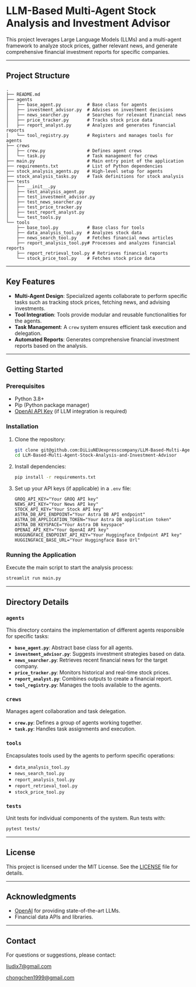 # LLM-Based Multi-Agent Stock Analysis and Investment Advisor

This project leverages Large Language Models (LLMs) and a multi-agent framework to analyze stock prices, gather relevant news, and generate comprehensive financial investment reports for specific companies.

---

## Project Structure

```plaintext
.
├── README.md
├── agents
│   ├── base_agent.py          # Base class for agents
│   ├── investment_advisor.py  # Advises on investment decisions
│   ├── news_searcher.py       # Searches for relevant financial news
│   ├── price_tracker.py       # Tracks stock price data
│   ├── report_analyst.py      # Analyzes and generates financial reports
│   └── tool_registry.py       # Registers and manages tools for agents
├── crews
│   ├── crew.py                # Defines agent crews
│   └── task.py                # Task management for crews
├── main.py                    # Main entry point of the application
├── requirements.txt           # List of Python dependencies
├── stock_analysis_agents.py   # High-level setup for agents
├── stock_analysis_tasks.py    # Task definitions for stock analysis
├── tests
│   ├── __init__.py
│   ├── test_analysis_agent.py
│   ├── test_investment_advisor.py
│   ├── test_news_searcher.py
│   ├── test_price_tracker.py
│   ├── test_report_analyst.py
│   └── test_tools.py
└── tools
    ├── base_tool.py           # Base class for tools
    ├── data_analysis_tool.py  # Analyzes stock data
    ├── news_search_tool.py    # Fetches financial news articles
    ├── report_analysis_tool.py# Processes and analyzes financial reports
    ├── report_retrieval_tool.py # Retrieves financial reports
    └── stock_price_tool.py    # Fetches stock price data
```

---

## Key Features

- **Multi-Agent Design**: Specialized agents collaborate to perform specific tasks such as tracking stock prices, fetching news, and advising investments.
- **Tool Integration**: Tools provide modular and reusable functionalities for the agents.
- **Task Management**: A `crew` system ensures efficient task execution and delegation.
- **Automated Reports**: Generates comprehensive financial investment reports based on the analysis.

---

## Getting Started

### Prerequisites

- Python 3.8+
- Pip (Python package manager)
- [OpenAI API Key](https://platform.openai.com/signup) (if LLM integration is required)

### Installation

1. Clone the repository:

    ```bash
    git clone git@github.com:DiLiuNEUexpresscompany/LLM-Based-Multi-Agent-Stock-Analysis-and-Investment-Advisor.git
    cd LLM-Based-Multi-Agent-Stock-Analysis-and-Investment-Advisor
    ```

2. Install dependencies:

    ```bash
    pip install -r requirements.txt
    ```

3. Set up your API keys (if applicable) in a `.env` file:

    ```plaintext
    GROQ_API_KEY="Your GROQ API key"
    NEWS_API_KEY="Your News API key"
    STOCK_API_KEY="Your Stock API key"
    ASTRA_DB_API_ENDPOINT="Your Astra DB API endpoint"
    ASTRA_DB_APPLICATION_TOKEN="Your Astra DB application token"
    ASTRA_DB_KEYSPACE="Your Astra DB keyspace"
    OPENAI_API_KEY="Your OpenAI API key"
    HUGGUNGFACE_ENDPOINT_API_KEY="Your Huggingface Endpoint API key"
    HUGGINGFACE_BASE_URL="Your Huggingface Base Url"
    ```

### Running the Application

Execute the main script to start the analysis process:

```bash
streamlit run main.py
```

---

## Directory Details

### `agents`
This directory contains the implementation of different agents responsible for specific tasks:
- **`base_agent.py`**: Abstract base class for all agents.
- **`investment_advisor.py`**: Suggests investment strategies based on data.
- **`news_searcher.py`**: Retrieves recent financial news for the target company.
- **`price_tracker.py`**: Monitors historical and real-time stock prices.
- **`report_analyst.py`**: Combines outputs to create a financial report.
- **`tool_registry.py`**: Manages the tools available to the agents.

### `crews`
Manages agent collaboration and task delegation.

- **`crew.py`**: Defines a group of agents working together.
- **`task.py`**: Handles task assignments and execution.

### `tools`
Encapsulates tools used by the agents to perform specific operations:
- `data_analysis_tool.py`
- `news_search_tool.py`
- `report_analysis_tool.py`
- `report_retrieval_tool.py`
- `stock_price_tool.py`

### `tests`
Unit tests for individual components of the system. Run tests with:

```bash
pytest tests/
```
---

## License

This project is licensed under the MIT License. See the [LICENSE](LICENSE) file for details.

---

## Acknowledgments

- [OpenAI](https://openai.com) for providing state-of-the-art LLMs.
- Financial data APIs and libraries.

---

## Contact

For questions or suggestions, please contact:

liudix7@gmail.com

chongchen1999@gmail.com



